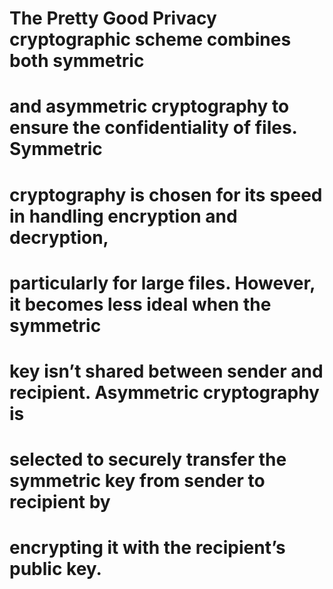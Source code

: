 # The Pretty Good Privacy cryptographic scheme combines both symmetric
# and asymmetric cryptography to ensure the confidentiality of files. Symmetric
# cryptography is chosen for its speed in handling encryption and decryption,
# particularly for large files. However, it becomes less ideal when the symmetric
# key isn’t shared between sender and recipient. Asymmetric cryptography is
# selected to securely transfer the symmetric key from sender to recipient by
# encrypting it with the recipient’s public key.
